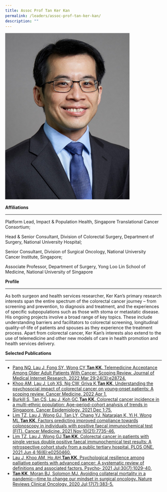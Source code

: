 ```yaml
---
title: Assoc Prof Tan Ker Kan
permalink: /leaders/assoc-prof-tan-ker-kan/
description: ""
---
```

<img style="width:400px" src="/images/Leaders/tan-ker-kan.png">

**Affiliations**&nbsp;

* * *

Platform Lead,&nbsp;Impact &amp; Population Health, Singapore Translational Cancer Consortium;

Head &amp; Senior Consultant, Division of Colorectal Surgery, Department of Surgery, National University Hospital;

Senior Consultant, Division of Surgical Oncology, National University Cancer Institute, Singapore;

Associate Professor, Department of Surgery, Yong Loo Lin School of Medicine, National University of Singapore

**Profile**&nbsp;

* * *

As both surgeon and health services researcher, Ker Kan’s primary research interests span the entire spectrum of the colorectal cancer journey – from screening and prevention, to diagnosis and treatment, and the experiences of specific subpopulations such as those with stoma or metastatic disease. His ongoing projects involve a broad range of key topics. These include understanding barriers and facilitators to colorectal screening, longitudinal quality-of-life of patients and spouses as they experience the treatment process. Apart from colorectal cancer, Ker Kan’s interests also extend to the use of telemedicine and other new models of care in health promotion and health services delivery.

**Selected Publications**

* * *

*   [Pang NQ, Lau J, Fong SY, Wong CY,**Tan KK**. Telemedicine Acceptance Among Older Adult Patients With Cancer: Scoping Review. Journal of Medical Internet Research. 2022 Mar 29;24(3):e28724.](https://pubmed.ncbi.nlm.nih.gov/35348462/)
*   [Khoo AM, Lau J, Loh XS, Ng CW, Griva K,**Tan KK**. Understanding the psychosocial impact of colorectal cancer on young‐onset patients: A scoping review. Cancer Medicine. 2022 Apr 1.](https://europepmc.org/article/MED/35150052)
*   [Burkill S, Tan CS, Lau J, Koh GC,**Tan KK**. Colorectal cancer incidence in a multi-ethnic population: Age-period-cohort analysis of trends in Singapore. Cancer Epidemiology. 2021 Dec 1;75.](https://pubmed.ncbi.nlm.nih.gov/34653790/)
*   [Lim TZ, Lau J, Wong GJ, Tan LY, Chang YJ, Natarajan K, Yi H, Wong ML,**Tan KK**. Factors predicting improved compliance towards colonoscopy in individuals with positive faecal immunochemical test (FIT). Cancer Medicine. 2021 Nov;10(21):7735-46.](https://pubmed.ncbi.nlm.nih.gov/34519182/)
*   [Lim TZ, Lau J, Wong GJ,**Tan KK**. Colorectal cancer in patients with single versus double positive faecal immunochemical test results: A retrospective cohort study from a public tertiary hospital. PLOS ONE. 2021 Jun 4;16(6):e0250460.](https://pubmed.ncbi.nlm.nih.gov/34086681/)
*   [Lau J, Khoo AM, Ho AH,**Tan KK**. Psychological resilience among palliative patients with advanced cancer: A systematic review of definitions and associated factors. Psycho‐ 2021 Jul;30(7):1029-40.](https://onlinelibrary.wiley.com/doi/10.1002/pon.5666)
*   [**Tan KK**, Moran BJ, Solomon MJ. Avoiding collateral mortality in a pandemic—time to change our mindset in surgical oncology. Nature Reviews Clinical Oncology. 2020 Jul;17(7):383-5.](https://pubmed.ncbi.nlm.nih.gov/32372035/)